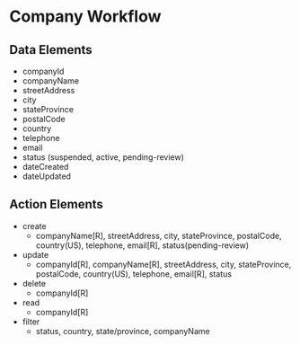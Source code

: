 # Company Workflow

## Data Elements
 * companyId
 * companyName
 * streetAddress
 * city
 * stateProvince
 * postalCode
 * country
 * telephone
 * email
 * status (suspended, active, pending-review)
 * dateCreated
 * dateUpdated

## Action Elements
 
 * create
   * companyName[R], streetAddress, city, stateProvince, postalCode, country(US), telephone, email[R], status(pending-review)
 * update
   * companyId[R], companyName[R], streetAddress, city, stateProvince, postalCode, country(US), telephone, email[R], status
 * delete
   * companyId[R]
 * read
   * companyId[R]
 * filter 
   * status, country, state/province, companyName

